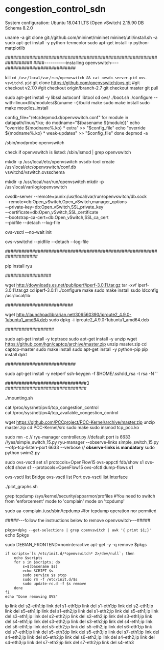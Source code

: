 # congestion_control_sdn

System configuration:
Ubuntu 18.04.1 LTS
(Open vSwitch) 2.15.90
DB Schema 8.2.0


uname -a
git clone git://github.com/mininet/mininet 
mininet/util/install.sh -a 
sudo apt-get install -y python-termcolor
sudo apt-get install -y python-matplotlib

##################################################################
####-----------installing openvswitch----##########################

kill `cd /usr/local/var/run/openvswitch && cat ovsdb-server.pid ovs-vswitchd.pid`
git clone https://github.com/openvswitch/ovs.git
#git checkout v2.7.0
#git checkout origin/branch-2.7
git checkout master
git pull

sudo apt-get install -y libssl autoconf libtool
cd ovs/
./boot.sh
./configure --with-linux=/lib/modules/$(uname -r)/build
make
sudo make install
sudo make moudles_install

config_file="/etc/depmod.d/openvswitch.conf"
 for module in datapath/linux/*.ko; do
  modname="$(basename ${module})"
  echo "override ${modname%.ko} * extra" >> "$config_file"
  echo "override ${modname%.ko} * weak-updates" >> "$config_file"
  done
 depmod -a

/sbin/modprobe openvswitch

check if openvswitch is listed:   /sbin/lsmod | grep openvswitch

mkdir -p /usr/local/etc/openvswitch
ovsdb-tool create /usr/local/etc/openvswitch/conf.db \
    vswitchd/vswitch.ovsschema

mkdir -p /usr/local/var/run/openvswitch
mkdir -p /usr/local/var/log/openvswitch


ovsdb-server --remote=punix:/usr/local/var/run/openvswitch/db.sock \
    --remote=db:Open_vSwitch,Open_vSwitch,manager_options \
    --private-key=db:Open_vSwitch,SSL,private_key \
    --certificate=db:Open_vSwitch,SSL,certificate \
    --bootstrap-ca-cert=db:Open_vSwitch,SSL,ca_cert \
    --pidfile --detach --log-file


ovs-vsctl --no-wait init

ovs-vswitchd --pidfile --detach --log-file

####################################################################

pip install ryu

#################

wget http://downloads.es.net/pub/iperf/iperf-3.0.11.tar.gz
tar -xvf iperf-3.0.11.tar.gz
cd iperf-3.0.11
./configure
make
sudo make install
sudo ldconfig /usr/local/lib

#########################

wget http://launchpadlibrarian.net/306560390/iproute2_4.9.0-1ubuntu1_amd64.deb
sudo dpkg -i iproute2_4.9.0-1ubuntu1_amd64.deb

##################

sudo apt-get install -y tcptrace
sudo apt-get install -y unzip
wget https://github.com/hgn/captcp/archive/master.zip
unzip master.zip
cd captcp-master
sudo make install
sudo apt-get install -y python-pip
pip install dpkt

##########################

sudo apt-get install -y netperf
ssh-keygen -f $HOME/.ssh/id_rsa -t rsa -N ''

##############################3
##############################

./mounting.sh


cat /proc/sys/net/ipv4/tcp_congestion_control  
cat /proc/sys/net/ipv4/tcp_available_congestion_control

wget https://github.com/PCCproject/PCC-Kernel/archive/master.zip
unzip master.zip
cd PCC-Kernel/src
sudo make
sudo insmod tcp_pcc.ko



sudo mn -c
// ryu-manager controller.py
//default port is 6633
//yes/simple_switch_15.py
ryu-manager --observe-links simple_switch_15.py --ofp-tcp-listen-port 6633 --verbose
// ****observe-links is mandatory****
sudo python swim2.py

sudo ovs-vsctl set s1 protocols=OpenFlow15
ovs-appctl fdb/show s1
ovs-ofctl show s1 --protocols=OpenFlow15
ovs-ofctl dump-flows s1

ovs-vsctl list Bridge
ovs-vsctl list Port
ovs-vsctl list Interface


./plot_graphs.sh


grep tcpdump /sys/kernel/security/apparmor/profiles #You need to switch from 'enforcement' mode to 'complain' mode on 'tcpdump'

sudo aa-complain /usr/sbin/tcpdump            #for tcpdump operation nor permited





#####---follow the instructions below to remove openvswitch---#####

pkgs=`dpkg --get-selections | grep openvswitch | awk '{ print $1;}'`
echo $pkgs

sudo DEBIAN_FRONTEND=noninteractive apt-get -y -q remove $pkgs

    if scripts=`ls /etc/init.d/*openvswitch* 2>/dev/null`; then
        echo $scripts
        for s in $scripts; do
            s=$(basename $s)
            echo SCRIPT $s
            sudo service $s stop
            sudo rm -f /etc/init.d/$s
            sudo update-rc.d -f $s remove
        done
    fi
    echo "Done removing OVS"




ip link del s2-eth1;ip link del s1-eth1;ip link del s1-eth1;ip link del s2-eth1;ip link del s5-eth1;ip link del s1-eth2;ip link del s1-eth2;ip link del s5-eth1;ip link del s3-eth1;ip link del s2-eth2;ip link del s2-eth2;ip link del s3-eth1;ip link del s4-eth1;ip link del s3-eth2;ip link del s3-eth2;ip link del s4-eth1;ip link del s6-eth1;ip link del s5-eth2;ip link del s5-eth2;ip link del s6-eth1;ip link del s7-eth1;ip link del s5-eth3;ip link del s5-eth3;ip link del s7-eth1;ip link del s4-eth2;ip link del s6-eth2;ip link del s6-eth2;ip link del s4-eth2;ip link del s4-eth3;ip link del s7-eth2;ip link del s7-eth2;ip link del s4-eth3 
